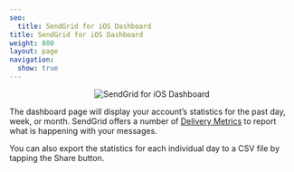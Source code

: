 ```yaml
---
seo:
  title: SendGrid for iOS Dashboard
title: SendGrid for iOS Dashboard
weight: 800
layout: page
navigation:
  show: true
---
```


<p style="text-align:center">
	<img src="{{root_url}}/images/sendgrid_for_ios_dashboard.gif" alt="SendGrid for iOS Dashboard" style="display:inline"/>
</p>

The dashboard page will display your account’s statistics for the past day, week, or month. SendGrid offers a number of [Delivery Metrics]({{root_url}}/Delivery_Metrics/index.html) to report what is happening with your messages.

You can also export the statistics for each individual day to a CSV file by tapping the Share button.